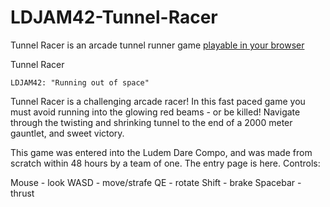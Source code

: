 # LDJAM42-Tunnel-Racer
Tunnel Racer is an arcade tunnel runner game [playable in your browser](https://espiongames.itch.io/tunnel-racer)

Tunnel Racer

    LDJAM42: "Running out of space"

Tunnel Racer is a challenging arcade racer! In this fast paced game you must avoid running into the glowing red beams - or be killed! Navigate through the twisting and shrinking tunnel to the end of a 2000 meter gauntlet, and sweet victory.

This game was entered into the Ludem Dare Compo, and was made from scratch within 48 hours by a team of one. The entry page is here.
Controls:

Mouse - look 
WASD - move/strafe 
QE - rotate 
Shift - brake 
Spacebar - thrust
